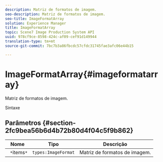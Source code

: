 ```yaml
---
description: Matriz de formatos de imagem.
seo-description: Matriz de formatos de imagem.
seo-title: ImageFormatArray
solution: Experience Manager
title: ImageFormatArray
topic: Scene7 Image Production System API
uuid: 978cf9ce-8598-424c-af09-cef91d149944
translation-type: tm+mt
source-git-commit: 7bc7b3a86fbcdc57cfdc31745fae3afc06e44b15

---
```



# ImageFormatArray{#imageformatarray}

Matriz de formatos de imagem.

Sintaxe

## Parâmetros {#section-2fc9bea56b6d4b72b80d4f04c5f9b862}

| Nome | Tipo | Descrição |
|---|---|---|
| ` *`items`*` | `types:ImageFormat` | Matriz de formatos de imagem. |

